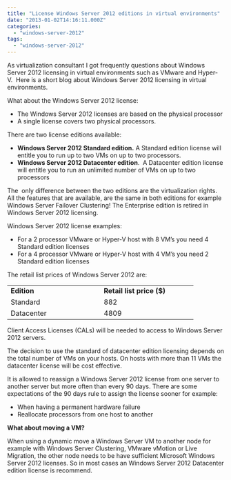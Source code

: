 ```yaml
---
title: "License Windows Server 2012 editions in virtual environments"
date: "2013-01-02T14:16:11.000Z"
categories: 
  - "windows-server-2012"
tags: 
  - "windows-server-2012"
---
```


As virtualization consultant I got frequently questions about Windows Server 2012 licensing in virtual environments such as VMware and Hyper-V.  Here is a short blog about Windows Server 2012 licensing in virtual environments.

What about the Windows Server 2012 license:

- The Windows Server 2012 licenses are based on the physical processor
- A single license covers two physical processors.

There are two license editions available:

- **Windows Server 2012 Standard edition.** A Standard edition license will entitle you to run up to two VMs on up to two processors.
- **Windows Server 2012 Datacenter edition**.  A Datacenter edition license will entitle you to run an unlimited number of VMs on up to two processors

The  only difference between the two editions are the virtualization rights.  All the features that are available, are the same in both editions for example Windows Server Failover Clustering! The Enterprise edition is retired in Windows Server 2012 licensing.

Windows Server 2012 license examples:

- For a 2 processor VMware or Hyper-V host with 8 VM’s you need 4 Standard edition licenses
- For a 4 processor VMware or Hyper-V host with 4 VM’s you need 2 Standard edition licenses

The retail list prices of Windows Server 2012 are:

<table border="0" cellspacing="0" cellpadding="2" width="400"><tbody><tr><td valign="top" width="200"><strong>Edition</strong></td><td valign="top" width="200"><strong>Retail list price ($)</strong></td></tr><tr><td valign="top" width="200">Standard</td><td valign="top" width="200">882</td></tr><tr><td valign="top" width="200">Datacenter</td><td valign="top" width="200">4809</td></tr></tbody></table>

Client Access Licenses (CALs) will be needed to access to Windows Server 2012 servers.

The decision to use the standard of datacenter edition licensing depends on the total number of VMs on your hosts. On hosts with more than 11 VMs the datacenter license will be cost effective.

It is allowed to reassign a Windows Server 2012 license from one server to another server but more often than every 90 days. There are some expectations of the 90 days rule to assign the license sooner for example:

- When having a permanent hardware failure
- Reallocate processors from one host to another

**What about moving a VM?**

When using a dynamic move a Windows Server VM to another node for example with Windows Server Clustering, VMware vMotion or Live Migration, the other node needs to be have sufficient Microsoft Windows Server 2012 licenses. So in most cases an Windows Server 2012 Datacenter edition license is recommend.
